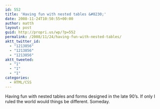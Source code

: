```yaml
---
id: 552
title: 'Having fun with nested tables &#8230;'
date: 2008-11-24T10:50:55+00:00
author: matth
layout: post
guid: http://propri.us/wp/?p=552
permalink: /2008/11/24/having-fun-with-nested-tables/
aktt_twitter_id:
  - "1213856"
  - "1213856"
  - "1213856"
aktt_tweeted:
  - "1"
  - "1"
  - "1"
categories:
  - HTML/CSS
---
```

Having fun with nested tables and forms designed in the late 90&#8217;s. If only I ruled the world would things be different. Someday.